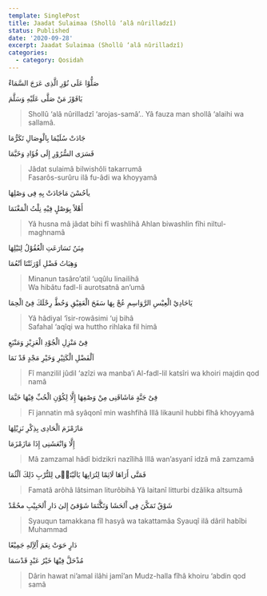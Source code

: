 ```yaml
---
template: SinglePost
title: Jaadat Sulaimaa (Shollû ‘alâ nûrilladzî)
status: Published
date: '2020-09-28'
excerpt: Jaadat Sulaimaa (Shollû ‘alâ nûrilladzî)
categories:
  - category: Qosidah
---
```


صَلُّوْا عَلَی نُوْرِ الَّذِی عَرَجَ السَّمَاءْ  
يَافَوْزَ مَنْ صَلَّی عَلَيْهِ وَسَلَّمَ  
> Shollû ‘alâ nûrilladzî ‘arojas-samâ’..
Yâ fauza man shollâ ‘alaihi wa sallamâ.  
جَادَتْ سُلَيْمَا بِالْوِصَالِ تَكَرُّمَا  
فَسَرَی السُّرُوْرِ إِلَی فُؤَادِ وَخَيَّمَا  
> Jâdat sulaimâ bilwishôli takarrumâ  
Fasarôs-surûru ilâ fu-âdi wa khoyyamâ  
  
ياَحُسْنَ مَاجَادَتْ بِهِ فِی وَصْلِهَا   
أَهْلاً بِوَصْلٍ فِيْهِ نِلْتُ الْمَغْنَمَا  
> Yâ husna mâ jâdat bihi fî washlihâ Ahlan biwashlin fîhi niltul-maghnamâ 
مِنَنٌ تَسَارَعَتِ الْعُقُوْلُ لِنَيْلِهَا  
وَهِبَاتُ فَضْلِ اَوْرَثَتْنَا اَنْعُمَا  
> Minanun tasâro’atil ‘uqûlu linailihâ  
Wa hibâtu fadl-li aurotsatnâ an’umâ  
يَاحَادِيْ الْعِيْسِ الرَّوَاسِمِ عُجْ بِهَا
سَفَحَ الْعَقِيْقِ وَحُطَّ رِحْلَكَ فِیْ الْحِمَا
> Yâ hâdiyal ‘îsir-rowâsimi ‘uj bihâ  
Safahal ‘aqîqi wa huttho rihlaka fil himâ   
فِیْ مَنْزِلِ الْجُوْدِ الْعَزِيْزِ وَمَنْبَعِ   
اَلْفَضْلِ الْكَثِيْرِ وَخَيْرِ مَجْدٍ قَدْ نَمَا   

> Fî manzilil jûdil ‘azîzi wa manba’i Al-fadl-lil katsîri wa khoiri majdin qod namâ

فِىْ جَنَّةٍ مَاشَاقَنِی مِنْ وَصْفِهَا
إِلَّا لِكُوْنِ الْحُبِّ فِيْهَا خَيَّمَا
> Fî jannatin mâ syâqonî min washfihâ  Illâ likaunil hubbi fîhâ khoyyamâ 

مَازَمْزَمَ الْحَادِی بِذِکْرِ نَزِيْلِهَا  
إِلَّا وَانْعَشَنِی إِذَا مَازَمْزَمَا  
> Mâ zamzamal hâdî bidzikri nazîlihâ
Illâ wan’asyanî idzâ mâ zamzamâ

فَمَتَّى أَرَاهَا لَاثِمًا لِتُرَابِهَا
يَالَيْتَنٖی لِلتُّرْبِ ذَلِكَ اَلْثُمَا
> Famatâ arôhâ lâtsiman liturôbihâ
Yâ laitanî litturbi dzâlika altsumâ

شَوْقٌ تَمَکَّنَ فِی اْلحَشَا وَتَگَّتَمَا
شَوْقیٌ إِلیٰ دَارِ اْلحَبِيْبِ محُمَّدْ
> Syauqun tamakkana fîl hasyâ wa takattamâa
Syauqî ilâ dâril habîbi Muhammad

دَارٍ حَوَتْ نِعَمَ اْلِإَلهِ جَمِيْعًا  
مُذْحَلَّ فِيْهَا خَيْرُ عَبْدٍ قَدْسَمَا

> Dârin hawat ni’amal ilâhi jamî’an
Mudz-halla fîhâ khoiru ‘abdin qod samâ

